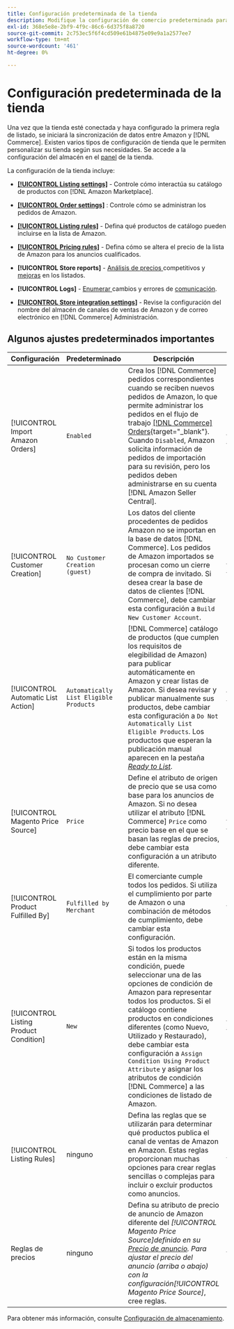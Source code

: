 ```yaml
---
title: Configuración predeterminada de la tienda
description: Modifique la configuración de comercio predeterminada para personalizar la Sales Channel de Amazon para su tienda.
exl-id: 368e5e8e-2bf9-4f9c-86c6-6d375f8a8720
source-git-commit: 2c753ec5f6f4cd509e61b4875e09e9a1a2577ee7
workflow-type: tm+mt
source-wordcount: '461'
ht-degree: 0%

---
```


# Configuración predeterminada de la tienda

Una vez que la tienda esté conectada y haya configurado la primera regla de listado, se iniciará la sincronización de datos entre Amazon y [!DNL Commerce]. Existen varios tipos de configuración de tienda que le permiten personalizar su tienda según sus necesidades. Se accede a la configuración del almacén en el [panel](./amazon-store-dashboard.md) de la tienda.

La configuración de la tienda incluye:

- [**[!UICONTROL Listing settings]**](./listing-settings.md) - Controle cómo interactúa su catálogo de productos con  [!DNL Amazon Marketplace].

- [**[!UICONTROL Order settings]**](./order-settings.md) : Controle cómo se administran los pedidos de Amazon.

- [**[!UICONTROL Listing rules]**](./listing-rules.md) - Defina qué productos de catálogo pueden incluirse en la lista de Amazon.

- [**[!UICONTROL Pricing rules]**](./pricing-products.md) - Defina cómo se altera el precio de la lista de Amazon para los anuncios cualificados.

- **[!UICONTROL Store reports]** -  [Análisis de precios ](./competitive-price-analysis.md) competitivos y  [mejoras](./listing-improvements.md) en los listados.

- **[!UICONTROL Logs]** -  [Enumerar ](./listing-changes-log.md) cambios y errores de  [comunicación](./communication-errors-log.md).

- [**[!UICONTROL Store integration settings]**](./store-integration-settings.md) - Revise la configuración del nombre del almacén de canales de ventas de Amazon y de correo electrónico en  [!DNL Commerce] Administración.

## Algunos ajustes predeterminados importantes

| Configuración | Predeterminado | Descripción | Ubicación |
|--- |--- |--- |--- |
| [!UICONTROL Import Amazon Orders] | `Enabled` | Crea los [!DNL Commerce] pedidos correspondientes cuando se reciben nuevos pedidos de Amazon, lo que permite administrar los pedidos en el flujo de trabajo [[!DNL Commerce] Orders](https://docs.magento.com/user-guide/sales/orders.html){target=&quot;_blank&quot;}. Cuando `Disabled`, Amazon solicita información de pedidos de importación para su revisión, pero los pedidos deben administrarse en su cuenta [!DNL Amazon Seller Central]. | [Configuración de pedidos](./order-settings.md) |
| [!UICONTROL Customer Creation] | `No Customer Creation (guest)` | Los datos del cliente procedentes de pedidos Amazon no se importan en la base de datos [!DNL Commerce]. Los pedidos de Amazon importados se procesan como un cierre de compra de invitado. Si desea crear la base de datos de clientes [!DNL Commerce], debe cambiar esta configuración a `Build New Customer Account`. | [Configuración de pedidos](./order-settings.md) |
| [!UICONTROL Automatic List Action] | `Automatically List Eligible Products` | [!DNL Commerce] catálogo de productos (que cumplen los requisitos de elegibilidad de Amazon) para publicar automáticamente en Amazon y crear listas de Amazon. Si desea revisar y publicar manualmente sus productos, debe cambiar esta configuración a `Do Not Automatically List Eligible Products`. Los productos que esperan la publicación manual aparecen en la pestaña [_Ready to List_](./ready-to-list.md). | [Acciones de lista de productos](./product-listing-actions.md) |
| [!UICONTROL Magento Price Source] | `Price` | Define el atributo de origen de precio que se usa como base para los anuncios de Amazon. Si no desea utilizar el atributo [!DNL Commerce] `Price` como precio base en el que se basan las reglas de precios, debe cambiar esta configuración a un atributo diferente. | [Precio de anuncio](./listing-price.md) |
| [!UICONTROL Product Fulfilled By] | `Fulfilled by Merchant` | El comerciante cumple todos los pedidos. Si utiliza el cumplimiento por parte de Amazon o una combinación de métodos de cumplimiento, debe cambiar esta configuración. | [Cumplimentado por](./listing-price.md) |
| [!UICONTROL Listing Product Condition] | `New` | Si todos los productos están en la misma condición, puede seleccionar una de las opciones de condición de Amazon para representar todos los productos. Si el catálogo contiene productos en condiciones diferentes (como Nuevo, Utilizado y Restaurado), debe cambiar esta configuración a `Assign Condition Using Product Attribute` y asignar los atributos de condición [!DNL Commerce] a las condiciones de listado de Amazon. | [Condición de lista de productos](./product-listing-condition.md) |
| [!UICONTROL Listing Rules] | ninguno | Defina las reglas que se utilizarán para determinar qué productos publica el canal de ventas de Amazon en Amazon. Estas reglas proporcionan muchas opciones para crear reglas sencillas o complejas para incluir o excluir productos como anuncios. | [Reglas de lista](./listing-rules.md) |
| Reglas de precios | ninguno | Defina su atributo de precio de anuncio de Amazon diferente del _[!UICONTROL Magento Price Source]_definido en su [Precio de anuncio](./listing-price.md). Para ajustar el precio del anuncio (arriba o abajo) con la configuración_[!UICONTROL Magento Price Source]_, cree reglas. | [Reglas de precios](./pricing-products.md) |

Para obtener más información, consulte [Configuración de almacenamiento](./ob-store-review.md).
